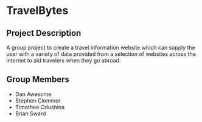 # TravelBytes

## Project Description

A group project to create a travel information website which can supply the user with a variety of data provided from a selection of websites across the internet to aid travelers when they go abroad.

## Group Members

- Dan Awesome
- Stephen Clemmer
- Timothee Odushina
- Brian Sward
